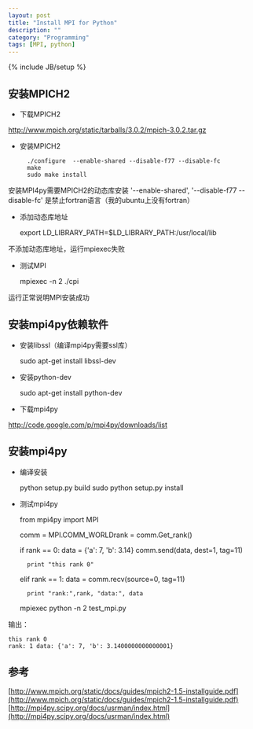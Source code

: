 ```yaml
---
layout: post
title: "Install MPI for Python"
description: ""
category: "Programming"
tags: [MPI, python]
---
```

{% include JB/setup %}


## 安装MPICH2


* 下载MPICH2

http://www.mpich.org/static/tarballs/3.0.2/mpich-3.0.2.tar.gz

* 安装MPICH2

        ./configure  --enable-shared --disable-f77 --disable-fc
        make
        sudo make install


安装MPI4py需要MPICH2的动态库安装 '--enable-shared',
'--disable-f77 --disable-fc' 是禁止fortran语言（我的ubuntu上没有fortran）


* 添加动态库地址

    export LD_LIBRARY_PATH=$LD_LIBRARY_PATH:/usr/local/lib

不添加动态库地址，运行mpiexec失败

* 测试MPI

    mpiexec -n 2 ./cpi

运行正常说明MPI安装成功


## 安装mpi4py依赖软件

* 安装libssl（编译mpi4py需要ssl库）

    sudo apt-get install libssl-dev

* 安装python-dev

    sudo apt-get install python-dev

* 下载mpi4py

http://code.google.com/p/mpi4py/downloads/list


## 安装mpi4py

* 编译安装

    python setup.py build
    sudo python setup.py install

* 测试mpi4py

    from mpi4py import MPI

    comm = MPI.COMM_WORLDrank = comm.Get_rank()

    if rank == 0:
        data = {'a': 7, 'b': 3.14}
        comm.send(data, dest=1, tag=11)

        print "this rank 0"

    elif rank == 1:
        data = comm.recv(source=0, tag=11)

        print "rank:",rank, "data:", data

    mpiexec python -n 2 test_mpi.py

输出：

    this rank 0
    rank: 1 data: {'a': 7, 'b': 3.1400000000000001}


## 参考

[http://www.mpich.org/static/docs/guides/mpich2-1.5-installguide.pdf](http://www.mpich.org/static/docs/guides/mpich2-1.5-installguide.pdf)
[http://mpi4py.scipy.org/docs/usrman/index.html](http://mpi4py.scipy.org/docs/usrman/index.html)
